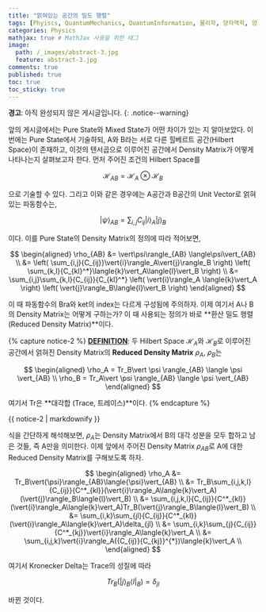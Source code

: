 ```yaml
---
title: "얽혀있는 공간의 밀도 행렬"
tags: [Phyiscs, QuantumMechanics, QuantumInformation, 물리학, 양자역학, 양자정보] # 태그 입력
categories: Physics
mathjax: true # MathJax 사용을 위한 태그
image:
  path: /_images/abstract-3.jpg
  feature: abstract-3.jpg
comments: true
published: true
toc: true
toc_sticky: true
---
```

**경고**: 아직 완성되지 않은 게시글입니다.
{: .notice--warning}

앞의 게시글에서는 Pure State와 Mixed State가 어떤 차이가 있는 지 알아보았다. 이번에는 Pure State에서 기술하되, 
A와 B라는 서로 다른 힐베르트 공간(Hilbert Space)이 존재하고, 이것의 텐서곱으로 이루어진 공간에서 Density Matrix가 어떻게 나타나는지 살펴보고자 한다. 먼저 주어진 조건의 Hilbert Space를

$$
\mathcal{H}_{AB} = \mathcal{H}_A\otimes\mathcal{H}_B
$$

으로 기술할 수 있다. 그리고 이와 같은 경우에는 A공간과 B공간의 Unit Vector로 얽혀있는 파동함수는,

$$
\vert\psi\rangle_{AB} = \sum_{i,j}{C_{ij}}\vert{i}\rangle_A\vert{j}\rangle_B
$$

이다. 이를 Pure State의 Density Matrix의 정의에 따라 적어보면,

$$
\begin{aligned}
\rho_{AB} &= \vert\psi\rangle_{AB} \langle\psi\vert_{AB} \\
&= \left( \sum_{i,j}{C_{ij}}\vert{i}\rangle_A\vert{j}\rangle_B \right) \left( \sum_{k,l}{C_{kl}^*}\langle{k}\vert_A\langle{l}\vert_B \right) \\
&= \sum_{i,j}\sum_{k,l}{C_{ij}}{C_{kl}^*} \left( \vert{i}\rangle_A \langle{k}\vert_A \right) \left( \vert{j}\rangle_B\langle{l}\vert_B \right)
\end{aligned}
$$

이 때 파동함수의 Bra와 ket의 index는 다르게 구성됨에 주의하자. 이제 여기서 A나 B의 Density Matrix는 어떻게 구하는가? 이 때 사용되는
정의가 바로 **환산 밀도 행렬 (Reduced Density Matrix)**이다.

{% capture notice-2 %}
**<u>DEFINITION</u>**: 두 Hilbert Space $\mathcal{H}_A$와 $\mathcal{H}_B$로 이루어진 공간에서 얽혀진 Density Matrix의 
**Reduced Density Matrix** $\rho_A$, $\rho_B$는 

$$
\begin{aligned}
\rho_A = Tr_B\vert \psi \rangle_{AB} \langle \psi \vert_{AB} \\
\rho_B = Tr_A\vert \psi \rangle_{AB} \langle \psi \vert_{AB}
\end{aligned}
$$

여기서 Tr은 **대각합 (Trace, 트레이스)**이다.
{% endcapture %}
<div class="notice--info">{{ notice-2 | markdownify }}</div>

식을 간단하게 해석해보면, $\rho_A$는 Density Matrix에서 B의 대각 성분을 모두 합하고 남은 것들, 즉 A만을 의미한다. 이제 앞에서 주어진 Density Matrix $\rho_{AB}$로 A에 대한 Reduced Density Matrix를 구해보도록 하자.

$$
\begin{aligned}
\rho_A &= Tr_B\vert{\psi}\rangle_{AB}\langle{\psi}\vert_{AB} \\
&= Tr_B\sum_{i,j,k,l}{C_{ij}}{C^*_{kl}}(\vert{i}\rangle_A\langle{k}\vert_A)(\vert{j}\rangle_B\langle{l}\vert_B) \\
&= \sum_{i,j,k,l}{C_{ij}}{C^*_{kl}}(\vert{i}\rangle_A\langle{k}\vert_A)Tr_B(\vert{j}\rangle_B\langle{l}\vert_B) \\
&= \sum_{i,k}\sum_{jl}{C_{ij}}{C^*_{kl}}(\vert{i}\rangle_A\langle{k}\vert_A)\delta_{jl} \\
&= \sum_{i,k}\sum_{j}{C_{ij}}{C^*_{kj}}\vert{i}\rangle_A\langle{k}\vert_A \\
&= \sum_{i,j,k}\vert{i}\rangle_A({C_{ij}}{C_{kj}}^{*})\langle{k}\vert_A \\
\end{aligned}
$$

여기서 Kronecker Delta는 Trace의 성질에 따라

$$
Tr_B(\vert{j}\rangle_B\langle{l}\vert_B) = \delta_{jl}
$$

바뀐 것이다.